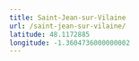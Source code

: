 ```yaml
---
title: Saint-Jean-sur-Vilaine
url: /saint-jean-sur-vilaine/
latitude: 48.1172885
longitude: -1.3604736000000002
---
```

